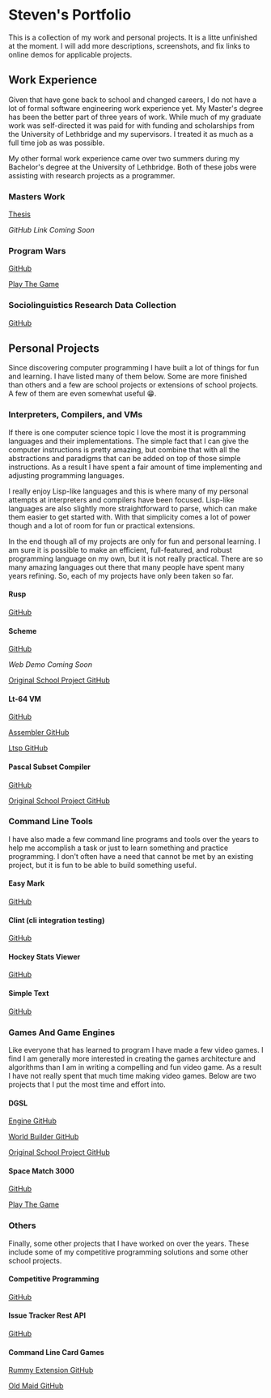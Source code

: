 # Steven's Portfolio

<div class=abstract>
  This is a collection of my work and personal projects. It is a litte unfinished at the moment. I will add more descriptions, screenshots, and fix links to online demos for applicable projects.
</div>

<!--** snippets/navigation.md **-->


## Work Experience

Given that have gone back to school and changed careers, I do not have a lot of formal software engineering work experience yet. My Master's degree has been the better part of three years of work. While much of my graduate work was self-directed it was paid for with funding and scholarships from the University of Lethbridge and my supervisors. I treated it as much as a full time job as was possible.

My other formal work experience came over two summers during my Bachelor's degree at the University of Lethbridge. Both of these jobs were assisting with research projects as a programmer.

### Masters Work

[Thesis](https://hdl.handle.net/10133/6638)

*GitHub Link Coming Soon* <!--[Github](https://github.com/strinsberg/masters)-->


### Program Wars

[GitHub](https://github.com/strinsberg/Program-Wars)

[Play The Game](https://program-wars.firebaseapp.com)


### Sociolinguistics Research Data Collection

[GitHub](https://github.com/strinsberg/slrg_data)


## Personal Projects

Since discovering computer programming I have built a lot of things for fun and learning. I have listed many of them below. Some are more finished than others and a few are school projects or extensions of school projects. A few of them are even somewhat useful 😁.

### Interpreters, Compilers, and VMs

If there is one computer science topic I love the most it is programming languages and their implementations. The simple fact that I can give the computer instructions is pretty amazing, but combine that with all the abstractions and paradigms that can be added on top of those simple instructions. As a result I have spent a fair amount of time implementing and adjusting programming languages.

I really enjoy Lisp-like languages and this is where many of my personal attempts at interpreters and compilers have been focused. Lisp-like languages are also slightly more straightforward to parse, which can make them easier to get started with. With that simplicity comes a lot of power though and a lot of room for fun or practical extensions.

In the end though all of my projects are only for fun and personal learning. I am sure it is possible to make an efficient, full-featured, and robust programming language on my own, but it is not really practical. There are so many amazing languages out there that many people have spent many years refining. So, each of my projects have only been taken so far.

#### Rusp

[GitHub](https://github.com/strinsberg/rusp)

#### Scheme 

[GitHub](https://github.com/strinsberg/my-scheme)

*Web Demo Coming Soon* <!--[Try It](/)-->

[Original School Project GitHub](https://github.com/strinsberg/scheme-interpreter)

#### Lt-64 VM

[GitHub](https://github.com/strinsberg/lt64)

[Assembler GitHub](https://github.com/strinsberg/lt64-asm)

[Ltsp GitHub](https://github.com/strinsberg/ltsp)

#### Pascal Subset Compiler

[GitHub](https://github.com/strinsberg/plcc)

[Original School Project GitHub](https://github.com/strinsberg/pl_compiler)


### Command Line Tools

I have also made a few command line programs and tools over the years to help me accomplish a task or just to learn something and practice programming. I don't often have a need that cannot be met by an existing project, but it is fun to be able to build something useful.

#### Easy Mark
[GitHub](https://github.com/strinsberg/easy-mark)

#### Clint (cli integration testing)
[GitHub](https://github.com/strinsberg/clint)

#### Hockey Stats Viewer

[GitHub](https://github.com/strinsberg/hockey-stats)

#### Simple Text

[GitHub](https://github.com/strinsberg/simple-text)

### Games And Game Engines

Like everyone that has learned to program I have made a few video games. I find I am generally more interested in creating the games architecture and algorithms than I am in writing a compelling and fun video game. As a result I have not really spent that much time making video games. Below are two projects that I put the most time and effort into.

#### DGSL

[Engine GitHub](https://github.com/strinsberg/dgsl-text-adventure-engine)

[World Builder GitHub](https://github.com/strinsberg/dgsl-world-editor)

[Original School Project GitHub](https://github.com/strinsberg/good-ship-lethbridge)

#### Space Match 3000

[GitHub](https://github.com/strinsberg/space-match-3000)

[Play The Game](https://strinsberg.github.io/space-match-3000/)


### Others

Finally, some other projects that I have worked on over the years. These include some of my competitive programming solutions and some other school projects.

#### Competitive Programming

[GitHub](https://github.com/strinsberg/competitive-programming)

#### Issue Tracker Rest API

[GitHub](https://github.com/strinsberg/tracker-express)

#### Command Line Card Games

[Rummy Extension GitHub](https://github.com/strinsberg/card-game-extravaganza)

[Old Maid GitHub](https://github.com/strinsberg/old-maid)

